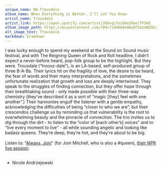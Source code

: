```yaml
---
unique_name: NA-Trousdale
album_name: When Everything is Better, I'll Let You Know
artist_name: Trousdale
artist_link: https://open.spotify.com/artist/26DvqLYszG0oIOeelTF5kE
album_image_path: https://mcusercontent.com/f89c714d668e98a972a148b5b/images/81366d9b-0b99-ea3a-d477-bd599a32e0bb.jpeg
alt_image_text: Trousdale
markdown: kramdown
---
```

I was lucky enough to spend my weekend at the Sound on Sound music festival, and with The Reigning Queen of Rock and Roll headline, I didn’t expect a never-before heard, pop-folk group to be the highlight. But they were. Trousdale (“troooz-dale”), is an LA-based, self-produced group of three B-A-Bs. Their lyrics hit on the fragility of love, the desire to be heard, the fear of words and their many interpretations, and the sometimes unfortunate realization that growth and loss are deeply intertwined. They speak to the struggles of finding connection, but they offer hope through their breathtaking sound - only made possible with their three-way chemistry (they’ve described it as a sort of “magic [they] feel with one another”.) Their harmonies engulf the listener with a gentle empathy, acknowledging the difficulties of being “closer to who we are”; but their crescendos challenge us by reminding us that vulnerability is the root to overwhelming beauty and the pinnacle of connection. The trio invites us to dig through the dirt - to listen to the “color of [each other’s] voices” and to “live every moment to live” - all while sounding angelic and looking like badass queens. They’re deep, they’re hot, and they’re about to be big. 
<br>
<br>
Listen to: “<a href="https://open.spotify.com/track/0YsdHMSBeW6TpNMBrZobBd?si=4d22740bdbac4448">Always, Joni</a>” (for Joni Mitchell, who is also a #queen), <a href="https://www.youtube.com/watch?v=JmivrNfM5PY">their NPR live session</a>.
</br>
<br>
- Nicole Andrzejewski
